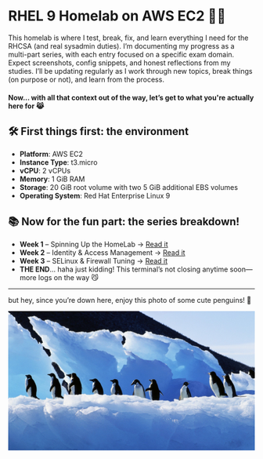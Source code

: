 # RHEL 9 Homelab on AWS EC2 🐧🧠 

This homelab is where I test, break, fix, and learn everything I need for the RHCSA (and real sysadmin duties). I’m documenting my progress as a multi-part series, with each entry focused on a specific exam domain. Expect screenshots, config snippets, and honest reflections from my studies. I’ll be updating regularly as I work through new topics, break things (on purpose or not), and learn from the process. 

#### Now... with all that context out of the way, let’s get to what you're actually here for 😹


## 🛠️ First things first: the environment

- **Platform**: AWS EC2  
- **Instance Type**: t3.micro  
- **vCPU**: 2 vCPUs 
- **Memory**: 1 GiB RAM  
- **Storage**: 20 GiB root volume with two 5 GiB additional EBS volumes
- **Operating System**: Red Hat Enterprise Linux 9  


## 📚 Now for the fun part: the series breakdown!

- **Week 1** – Spinning Up the HomeLab → [Read it](./lab-log/week1.md)  
- **Week 2** – Identity & Access Management → [Read it](./lab-log/week2.md)  
- **Week 3** – SELinux & Firewall Tuning → [Read it](./lab-log/week3.md)
- **THE END**... haha just kidding! This terminal’s not closing anytime soon—more logs on the way 😼

---

but hey, since you’re down here, enjoy this photo of some cute penguins! 🐧

<img src="assets/screenshots/birds-1756510438349-3248.jpg" width="800"/>



